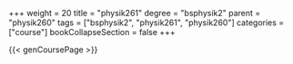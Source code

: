 +++
weight = 20
title = "physik261"
degree = "bsphysik2"
parent = "physik260"
tags = ["bsphysik2", "physik261", "physik260"]
categories = ["course"]
bookCollapseSection = false
+++

{{< genCoursePage >}}
